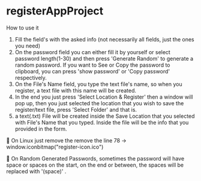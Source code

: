 # registerAppProject
How to use it

1. Fill the field's with the asked info (not necessarily all fields, just the ones you need)
2. On the password field you can either fill it by yourself or select password length(1-30) and then press 'Generate Random' to generate a random password. 
If you want to See or Copy the password to clipboard, you can press 'show password' or 'Copy password' respectively.
3. On the File's Name field, you type the text file's name, so when you register, a text file with this name will be created.
4. In the end you just press 'Select Location & Register' then a window will pop up, then you just selected the location that you wish to save the register/text file, 
press 'Select Folder' and that is.
5. a text(.txt) File will be created inside the Save Location that you selected with File's Name that you typed. Inside the file will be the
info that you provided in the form.

🔴 On Linux just remove the remove the line 78 -> window.iconbitmap("register-icon.ico")

🔴 On Random Generated Passwords, sometimes the password will have space or spaces on the start, on the end or between, the spaces will be replaced with '(space)' .

